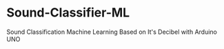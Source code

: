 # Sound-Classifier-ML
Sound Classification Machine Learning Based on It's Decibel with Arduino UNO 
